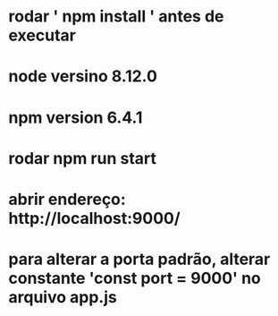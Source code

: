 # rodar ' npm install ' antes de executar

# node versino 8.12.0
# npm version 6.4.1

# rodar npm run start

# abrir endereço: http://localhost:9000/

# para alterar a porta padrão, alterar constante 'const port = 9000' no arquivo app.js